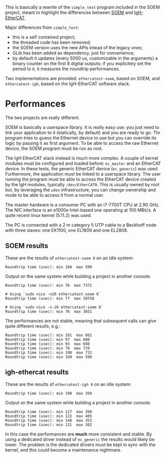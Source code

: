 This is basically a rewrite of the `simple_test` program included in
the SOEM project, meant to highlight the differences between
[SOEM](https://github.com/OpenEtherCATSociety/SOEM) and
[IgH-EtherCAT](https://etherlab.org/en/ethercat/).

Major differences from `simple_test`:
* this is a self contained project;
* the threaded code has been removed;
* the SOEM version uses the new APIs intead of the legacy ones;
* GLib has been added as dependency, just for convenience;
* by default it updates (every 5000 us, customizable in the arguments)
  a binary counter on the first 8 digital outputs; if you explicitely
  set the period to `0`, it measures the roundtrip performances.

Two implementations are provided: `ethercatest-soem`, based on SOEM,
and `ethercatest-igh`, based on the IgH-EtherCAT software stack.

# Performances

The two projects are really different.

SOEM is basically a userspace library. It is really easy use: you
just need to link your application to it (statically, by default)
and you are ready to go. Thr program tries to guess the Ethernet
device to use but you can override its logic by passing it as
first argument. To be able to access the raw Ethernet device, the
SOEM program must be run as root.

The IgH EtherCAT stack instead is much more complex. A couple of
kernel modules must be configured and loaded before: `ec_master`
and an EtherCAT device. In these tests, the generic EtherCAT device
(`ec_generic`) was used. Furthermore, the application must be linked
to a userspace library. The user running the program must be able
to access the EtherCAT device created by the IgH modules, typically
`/dev/EtherCAT0`. This is usually owned by root but, by leveraging
the `udev` infrastructure, you can change ownership and mode to be
able to access it from a normal user.

The master hardware is a consumer PC with an i7-7700T CPU at 2.90 GHz.
The NIC interface is an e1000e Intel-based one operating at 100 MBit/s.
A quite recent linux kernel (5.11.2) was used.

The PC is connected with a 2 m category 5 UTP cable to a Beckhoff node
with three slaves: one EK1100, one EL1809 and one EL2808.

## SOEM results

These are the results of `ethercatest-soem 0` on an idle system:

    Roundtrip time (usec): min 104  max 599

Output on the same system while building a project in another console:

    Roundtrip time (usec): min 76  max 7372

    # Using `sudo nice -n20 ethercatest-soem 0`
    Roundtrip time (usec): min 77  max 39758

    # Using `sudo nice -n-20 ethercatest-soem 0`
    Roundtrip time (usec): min 76  max 3031

The performances are not stable, meaning that subsequent calls can
give quite different results, e.g.:

    Roundtrip time (usec): min 101  max 661
    Roundtrip time (usec): min 97  max 680
    Roundtrip time (usec): min 93  max 698
    Roundtrip time (usec): min 78  max 729
    Roundtrip time (usec): min 190  max 731
    Roundtrip time (usec): min 169  max 590

## igh-ethercat results

These are the results of `ethercatest-igh 0` on an idle system:

    Roundtrip time (usec): min 190  max 350

Output on the same system while building a project in another console:

    Roundtrip time (usec): min 127  max 398
    Roundtrip time (usec): min 122  max 405
    Roundtrip time (usec): min 148  max 353
    Roundtrip time (usec): min 121  max 382

In this case the performances are **much** more consistent and stable.
By using a dedicated driver instead of `ec_generic` the results would
likely be lower. The problem is the dedicated drivers must be kept in
sync with the kernel, and this could become a maintenance nightmare.
